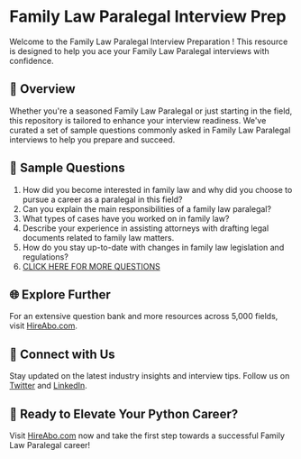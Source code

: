 # Family Law Paralegal Interview Prep

Welcome to the Family Law Paralegal Interview Preparation ! This resource is designed to help you ace your Family Law Paralegal interviews with confidence.

## 🚀 Overview

Whether you're a seasoned Family Law Paralegal or just starting in the field, this repository is tailored to enhance your interview readiness. We've curated a set of sample questions commonly asked in Family Law Paralegal interviews to help you prepare and succeed.

## 📝 Sample Questions

1. How did you become interested in family law and why did you choose to pursue a career as a paralegal in this field?
2. Can you explain the main responsibilities of a family law paralegal?
3. What types of cases have you worked on in family law?
4. Describe your experience in assisting attorneys with drafting legal documents related to family law matters.
5. How do you stay up-to-date with changes in family law legislation and regulations?
6. [CLICK HERE FOR MORE QUESTIONS](https://hireabo.com/job/9_2_5/Family%20Law%20Paralegal)

## 🌐 Explore Further

For an extensive question bank and more resources across 5,000 fields, visit [HireAbo.com](https://www.hireabo.com).

## 📱 Connect with Us

Stay updated on the latest industry insights and interview tips. Follow us on [Twitter](https://twitter.com/hireabo) and [LinkedIn](https://www.linkedin.com/in/hire-abo-3609972a8/).

## 🚀 Ready to Elevate Your Python Career?

Visit [HireAbo.com](https://www.hireabo.com) now and take the first step towards a successful Family Law Paralegal career!